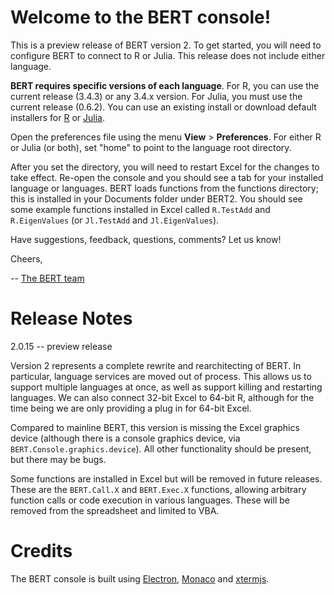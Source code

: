 

# Welcome to the BERT console! # 

This is a preview release of BERT version 2. To get started, you 
will need to configure BERT to connect to R or Julia. This release
does not include either language.

**BERT requires specific versions of each language**. For R, you can use 
the current release (3.4.3) or any 3.4.x version. For Julia, you 
must use the current release (0.6.2). You can use an existing install or
download default installers for [R][1] or [Julia][2].

Open the preferences file using the menu **View** > **Preferences**. For 
either R or Julia (or both), set "home" to point to the language root 
directory.

After you set the directory, you will need to restart Excel for 
the changes to take effect. Re-open the console and you should
see a tab for your installed language or languages. BERT loads functions
from the functions directory; this is installed in your Documents folder
under BERT2. You should see some example functions installed in Excel
called `R.TestAdd` and `R.EigenValues` (or `Jl.TestAdd` and `Jl.EigenValues`).

Have suggestions, feedback, questions, comments?  Let us know!  

Cheers,

 -- [The BERT team][3]

[1]: https://cran.r-project.org/
[2]: https://julialang.org/downloads/
[3]: https://bert-toolkit.com/contact

# Release Notes #

2.0.15 -- preview release

Version 2 represents a complete rewrite and rearchitecting of BERT. In 
particular, language services are moved out of process. This allows us to
support multiple languages at once, as well as support killing and restarting
languages. We can also connect 32-bit Excel to 64-bit R, although for the 
time being we are only providing a plug in for 64-bit Excel.

Compared to mainline BERT, this version is missing the Excel graphics device
(although there is a console graphics device, via `BERT.Console.graphics.device`). 
All other functionality should be present, but there may be bugs.

Some functions are installed in Excel but will be removed in future releases.
These are the `BERT.Call.X` and `BERT.Exec.X` functions, allowing arbitrary 
function calls or code execution in various languages. These will be removed
from the spreadsheet and limited to VBA.

# Credits #

The BERT console is built using [Electron][4], [Monaco][5] and 
[xtermjs][6]. 

[4]: https://electronjs.org/
[5]: https://github.com/Microsoft/monaco-editor
[6]: https://xtermjs.org/

